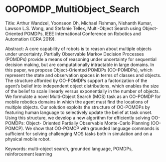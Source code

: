 # OOPOMDP_MultiObject_Search

Title:
Arthur Wandzel, Yoonseon Oh, Michael Fishman, Nishanth Kumar, Lawson L.S. Wong, and Stefanie Tellex,  Multi-Object Search using Object-Oriented POMDPs, IEEE International Conference on Robotics and Automation (ICRA 2019). 

Abstract:
A core capability of robots is to reason about multiple objects under uncertainty. Partially Observable Markov Decision Processes (POMDPs) provide a means of reasoning under uncertainty for sequential decision making, but are computationally intractable in large domains. In this paper, we propose Object-Oriented POMDPs (OO-POMDPs), which represent the state and observation spaces in terms of classes and objects. The structure afforded by OO-POMDPs support a factorization of the agent’s belief into independent object distributions, which enables the size of the belief to scale linearly versus exponentially in the number of objects. We formulate a novel Multi-Object Search (MOS) task as an OO-POMDP for mobile robotics domains in which the agent must find the locations of multiple objects. Our solution exploits the structure of OO-POMDPs by featuring human language to selectively update the belief at task onset. Using this structure, we develop a new algorithm for efficiently solving OO-POMDPs: Object- Oriented Partially Observable Monte-Carlo Planning (OO- POMCP). We show that OO-POMCP with grounded language commands is sufficient for solving challenging MOS tasks both in simulation and on a physical mobile robot.

Keywords: multi-object search, grounded language, POMDPs, reinforcement learning
